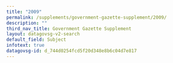 ```yaml
---
title: "2009"
permalink: /supplements/government-gazette-supplement/2009/
description: ""
third_nav_title: Government Gazette Supplement
layout: datagovsg-v2-search
default_field: Subject
infotext: true
datagovsg-id: d_744d0254fcd5f20d348e8b6c04d7e817
---
```


